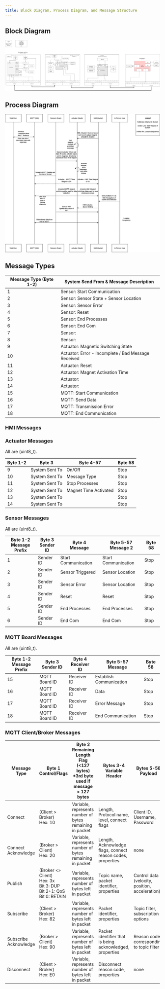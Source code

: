 ```yaml
---
title: Block Diagram, Process Diagram, and Message Structure
---
```


## Block Diagram

![Block Diagram](https://github.com/ASU-EGR314-2025-S-310/ASU-EGR314-2025-S-310.github.io/blob/main/assets/Team310BlockDiagram.png?raw=true)

## Process Diagram

![Process Diagram](https://github.com/ASU-EGR314-2025-S-310/ASU-EGR314-2025-S-310.github.io/blob/main/assets/SequenceDiagram.png?raw=true)

## Message Types

| Message Type (Byte 1-2) | System Send From & Message Description |
|-------------------------|--------------------------------------|
| 1  | Sensor: Start Communication |
| 2  | Sensor: Sensor State + Sensor Location |
| 3  | Sensor: Sensor Error |
| 4  | Sensor: Reset |
| 5  | Sensor: End Processes |
| 6  | Sensor: End Com |
| 7  | Sensor:  |
| 8  | Sensor:  |
| 9  | Actuator: Magnetic Switching State |
| 10 | Actuator: Error - Incomplete / Bad Message Received |
| 11 | Actuator: Reset |
| 12 | Actuator: Magnet Activation Time |
| 13 | Actuator:  |
| 14 | Actuator:  |
| 15 | MQTT: Start Communication |
| 16 | MQTT: Send Data |
| 17 | MQTT: Transmission Error |
| 18 | MQTT: End Communication |

### HMI Messages

### Actuator Messages

All are (uint8_t).

| Byte 1-2 | Byte 3 | Byte 4-57 | Byte 58 |
|----------|--------|-----------|---------|
| 9  | System Sent To | On/Off | Stop |
| 10 | System Sent To | Message Type | Stop |
| 11 | System Sent To | Stop Processes | Stop |
| 12 | System Sent To | Magnet Time Activated | Stop |
| 13 | System Sent To |  | Stop |
| 14 | System Sent To |  | Stop |

### Sensor Messages

All are (uint8_t).

| Byte 1-2 <br> Message Prefix | Byte 3 <br> Sender ID | Byte 4 <br> Message | Byte 5-57 <br> Message 2  | Byte 58 |
|----------|---------------|--------|-----------|--------|
| 1  | Sender ID | Start Communication | Start Communication | Stop |
| 2  | Sender ID | Sensor Triggered | Sensor Location | Stop |
| 3  | Sender ID | Sensor Error | Sensor Location | Stop |
| 4  | Sender ID | Reset | Reset | Stop |
| 5  | Sender ID | End Processes | End Processes | Stop |
| 6  | Sender ID | End Com | End Com | Stop |

### MQTT Board Messages

All are (uint8_t).

| Byte 1-2 <br> Message Prefix | Byte 3 <br> Sender ID | Byte 4 <br> Receiver ID | Byte 5-57 <br> Message | Byte 58 |
|----------|---------------|--------|-----------|--------|
| 15 | MQTT Board ID | Receiver ID | Establish Communication | Stop |
| 16 | MQTT Board ID | Receiver ID | Data | Stop |
| 17 | MQTT Board ID | Receiver ID | Error Message | Stop |
| 18 | MQTT Board ID | Receiver ID | End Communication | Stop |

### MQTT Client/Broker Messages

| Message Type | Byte 1 <br> Control/Flags | Byte 2 <br> Remaining Length Flag (<127 bytes) <br> *3rd byte used if message > 127 bytes | Bytes 3-4 <br> Variable Header | Bytes 5-58 <br> Payload |
|-------------|--------|--------------|--------|-------------------|
| Connect | (Client > Broker) <br> Hex: 10 | Variable, represents number of bytes remaining in packet | Length, Protocol name, level, connect flags | Client ID, Username, Password |
| Connect Acknowledge  | (Broker > Client) <br> Hex: 20 | Variable, represents number of bytes remaining in packet | Length, Acknowledge flags, connect reason codes, properties | none |
| Publish  | (Broker <> Client) <br> Hex: 3x <br> Bit 3: DUP <br> Bit 2+1: QoS <br> Bit 0: RETAIN|  Variable, represents number of bytes left in packet | Topic name, packet identifier, properties | Control data (velocity, position, acceleration) |
| Subscribe  | (Client > Broker) <br> Hex: 82 | Variable, represents number of bytes left in packet | Packet identifier, properties | Topic filter, subscription options |
| Subscribe Acknowledge  | (Broker > Client) <br> Hex: 90 | Variable, represents number of bytes left in packet | Packet identifier that is being acknowledged, properties | Reason code corresponding to topic filter |
| Disconnect  | (Client > Broker) <br> Hex: E0 | Variable, represents number of bytes left in packet | Disconnect reason code, properties | none |
